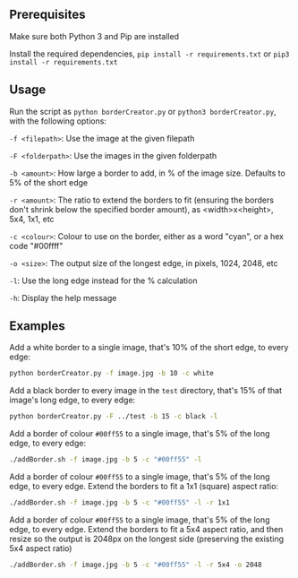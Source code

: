 ## Prerequisites
Make sure both Python 3 and Pip are installed

Install the required dependencies, `pip install -r requirements.txt` or `pip3 install -r requirements.txt`

## Usage
Run the script as `python borderCreator.py` or `python3 borderCreator.py`, with the following options:

`-f <filepath>`: Use the image at the given filepath

`-F <folderpath>`: Use the images in the given folderpath

`-b <amount>`: How large a border to add, in % of the image size. Defaults to 5% of the short edge

`-r <amount>`: The ratio to extend the borders to fit (ensuring the borders don't shrink below the specified border amount), as \<width>x\<height>, 5x4, 1x1, etc

`-c <colour>`: Colour to use on the border, either as a word "cyan", or a hex code "#00ffff"

`-o <size>`: The output size of the longest edge, in pixels, 1024, 2048, etc

`-l`: Use the long edge instead for the % calculation

`-h`: Display the help message

## Examples

Add a white border to a single image, that's 10% of the short edge, to every edge:
```bash
python borderCreator.py -f image.jpg -b 10 -c white
```

Add a black border to every image in the `test` directory, that's 15% of that image's long edge, to every edge:
```bash
python borderCreator.py -F ../test -b 15 -c black -l
```

Add a border of colour `#00ff55` to a single image, that's 5% of the long edge, to every edge:
```bash
./addBorder.sh -f image.jpg -b 5 -c "#00ff55" -l
```

Add a border of colour `#00ff55` to a single image, that's 5% of the long edge, to every edge. Extend the borders to fit a 1x1 (square) aspect ratio:
```bash
./addBorder.sh -f image.jpg -b 5 -c "#00ff55" -l -r 1x1
```

Add a border of colour `#00ff55` to a single image, that's 5% of the long edge, to every edge. Extend the borders to fit a 5x4 aspect ratio, and then resize so the output is 2048px on the longest side (preserving the existing 5x4 aspect ratio)
```bash
./addBorder.sh -f image.jpg -b 5 -c "#00ff55" -l -r 5x4 -o 2048
```